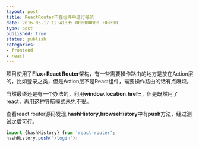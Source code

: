 ```yaml
---
layout: post
title: ReactRouter不在组件中进行导航
date: 2016-05-17 12:41:35.000000000 +08:00
type: post
published: true
status: publish
categories:
- frontend
- react
---
```

项目使用了**Flux+React Router**架构，有一些需要操作路由的地方是放在Action层的，比如登录之类，但是Action层不是React组件，需要操作路由的话有点麻烦。   

当然最终还是有一个办法的，利用**window.location.href=**，但是既然用了react，再用这种导航模式未免不妥。   

查看react router源码发现,**hashHistory,browseHistory**中有**push**方法，经过测试之后可行。

```javascript
import {hashHistory} from 'react-router';
hashHistory.push('/login');
```
